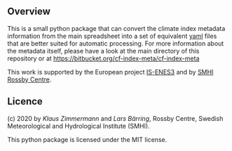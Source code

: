 ## Overview ##

This is a small python package that can convert the climate index metadata
information from the main spreadsheet into a set of equivalent
[yaml](https://yaml.org/) files that are better suited for automatic
processing. For more information about the metadata itself, please have a look
at the main directory of this repository or at
https://bitbucket.org/cf-index-meta/cf-index-meta


This work is supported by the European project [IS-ENES3](https://is.enes.org/)
and by [SMHI Rossby Centre](https://www.smhi.se/en/research/research-departments/climate-research-rossby-centre2-552).


## Licence ##

(c) 2020 by *Klaus Zimmermann* and *Lars Bärring*, Rossby
Centre, Swedish Meteorological and Hydrological Institute (SMHI).

This python package is licensed under the MIT license.
